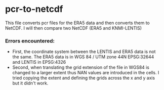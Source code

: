# pcr-to-netcdf
 This file converts pcr files for the ERA5 data and then converts them to NetCDF. I will then compare two NetCDF (ERA5 and KNMI-LENTIS)


 








### Errors encountered:
* First, the coordinate system between the LENTIS and ERA5 data is not the same. The ERA5 data is in WGS 84 / UTM zone 44N EPSG:32644 and LENTIS in EPSG:4326
* Second, when translating the grid extension of the file in WGS84 is changed to a larger extent thus NAN values are introduced in the cells. I tried copying the extent and defining the grids across the x and y axis but it didn't work.
